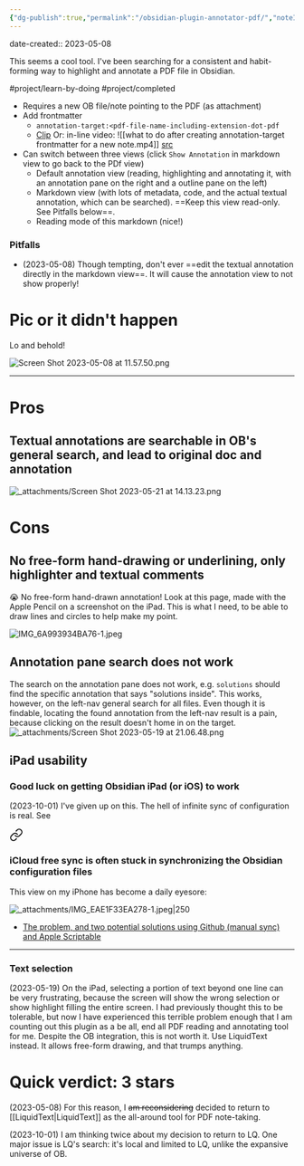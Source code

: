 ```yaml
---
{"dg-publish":true,"permalink":"/obsidian-plugin-annotator-pdf/","noteIcon":"2"}
---
```


date-created:: 2023-05-08

This seems a cool tool. I've been searching for a consistent and habit-forming way to highlight and annotate a PDF file in Obsidian.

#project/learn-by-doing 
#project/completed 
- Requires a new OB file/note pointing to the PDF (as attachment)
- Add frontmatter	
	- `annotation-target:<pdf-file-name-including-extension-dot-pdf`	
	 - [Clip](https://youtube.com/clip/Ugkxo50smJxJAAF5F-SxhnAsN2FGYklE5D0i)
Or: in-line video:
![[what to do after creating annotation-target frontmatter for a new note.mp4]]
[src](https://www.youtube.com/watch?v=lISOJeu7fgU&t=326s)
- Can switch between three views (click `Show Annotation` in markdown view to go back to the PDf view)
	- Default annotation view (reading, highlighting and annotating it, with an annotation pane on the right and a outline pane on the left)
	- Markdown view (with lots of metadata, code, and the actual textual annotation, which can be searched). ==Keep this view read-only. See Pitfalls below==.
	- Reading mode of this markdown (nice!)

### Pitfalls
- (2023-05-08) Though tempting, don't ever ==edit the textual annotation directly in the markdown view==. It will cause the annotation view to not show properly!

# Pic or it didn't happen

Lo and behold!

![Screen Shot 2023-05-08 at 11.57.50.png](/img/user/_attachments/Screen%20Shot%202023-05-08%20at%2011.57.50.png)

---
# Pros

## Textual annotations are searchable in OB's general search, and lead to original doc and annotation

![_attachments/Screen Shot 2023-05-21 at 14.13.23.png](/img/user/_attachments/Screen%20Shot%202023-05-21%20at%2014.13.23.png)

# Cons

## No free-form hand-drawing or underlining, only highlighter and textual comments
😭 No free-form hand-drawn annotation! Look at this page, made with the Apple Pencil on a screenshot on the iPad. This is what I need, to be able to draw lines and circles to help make my point.

![IMG_6A993934BA76-1.jpeg](/img/user/_attachments/IMG_6A993934BA76-1.jpeg)

## Annotation pane search does not work

The search on the annotation pane does not work, e.g. `solutions` should find the specific annotation that says "solutions inside". This works, however, on the left-nav general search for all files. Even though it is findable, locating the found annotation from the left-nav result is a pain, because clicking on the result doesn't home in on the target.
![_attachments/Screen Shot 2023-05-19 at 21.06.48.png](/img/user/_attachments/Screen%20Shot%202023-05-19%20at%2021.06.48.png)

## iPad usability

### Good luck on getting Obsidian iPad (or iOS) to work

(2023-10-01) I've given up on this. The hell of infinite sync of configuration is real. See  
<div class="transclusion internal-embed is-loaded"><a class="markdown-embed-link" href="/obsidian-issues/#i-cloud-free-sync-is-often-stuck-in-synchronizing-the-obsidian-configuration-files" aria-label="Open link"><svg xmlns="http://www.w3.org/2000/svg" width="24" height="24" viewBox="0 0 24 24" fill="none" stroke="currentColor" stroke-width="2" stroke-linecap="round" stroke-linejoin="round" class="svg-icon lucide-link"><path d="M10 13a5 5 0 0 0 7.54.54l3-3a5 5 0 0 0-7.07-7.07l-1.72 1.71"></path><path d="M14 11a5 5 0 0 0-7.54-.54l-3 3a5 5 0 0 0 7.07 7.07l1.71-1.71"></path></svg></a><div class="markdown-embed">



### iCloud free sync is often stuck in synchronizing the Obsidian configuration files

This view on my iPhone has become a daily eyesore:

![_attachments/IMG_EAE1F33EA278-1.jpeg|250](/img/user/_attachments/IMG_EAE1F33EA278-1.jpeg)
- [The problem, and two potential solutions using Github (manual sync) and Apple Scriptable](https://www.reddit.com/r/ObsidianMD/comments/vdal97/is_there_a_way_to_shorten_this_waiting_time_or/)

---

</div></div>

### Text selection

(2023-05-19) On the iPad, selecting a portion of text beyond one line can be very frustrating, because the screen will show the wrong selection or show highlight filling the entire screen. I had previously thought this to be tolerable, but now I have experienced this terrible problem enough that I am counting out this plugin as a be all, end all PDF reading and annotating tool for me. Despite the OB integration, this is not worth it. Use LiquidText instead. It allows free-form drawing, and that trumps anything.

# Quick verdict: 3 stars

(2023-05-08) For this reason, I ~~am reconsidering~~ decided to return to [[LiquidText\|LiquidText]] as the all-around tool for PDF note-taking.

(2023-10-01) I am thinking twice about my decision to return to LQ. One major issue is LQ's search: it's local and limited to LQ, unlike the expansive universe of OB.